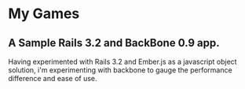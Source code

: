 # My Games
## A Sample Rails 3.2 and BackBone 0.9 app.

Having experimented with Rails 3.2 and Ember.js as a javascript object solution, i'm experimenting with backbone to gauge the performance difference and ease of use.